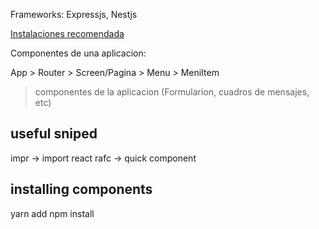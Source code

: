 Frameworks: Expressjs, Nestjs

[Instalaciones recomendada](https://gist.github.com/Klerith/4a4abfd88a88b2d1f16efd95fea41362)

Componentes de una aplicacion:

App > Router > Screen/Pagina > Menu > MeniItem
> componentes de la aplicacion (Formularion, cuadros de mensajes, etc)
>

## useful sniped

impr -> import react
rafc -> quick component

## installing components 
yarn add <component>
npm install <component>

